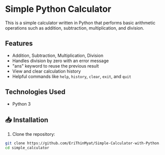 # Simple Python Calculator

This is a simple calculator written in Python that performs basic arithmetic operations such as addition, subtraction, multiplication, and division.

## Features

-  Addition, Subtraction, Multiplication, Division
-  Handles division by zero with an error message
-  "ans" keyword to reuse the previous result
-  View and clear calculation history
-  Helpful commands like `help`, `history`, `clear`, `exit`, and `quit`

## Technologies Used

- Python 3

## 📥 Installation

1. Clone the repository:

```bash
git clone https://github.com/EriThinMyat/Simple-Calculator-with-Python.git
cd simple_calculator
